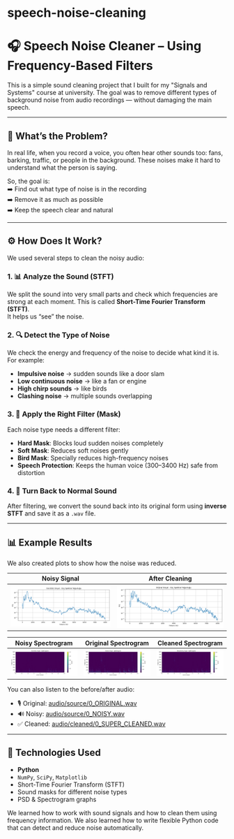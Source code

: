 # speech-noise-cleaning
# 🎧 Speech Noise Cleaner – Using Frequency-Based Filters

This is a simple sound cleaning project that I built for my "Signals and Systems" course at university. The goal was to remove different types of background noise from audio recordings — without damaging the main speech.

---

## 🎯 What’s the Problem?

In real life, when you record a voice, you often hear other sounds too: fans, barking, traffic, or people in the background. These noises make it hard to understand what the person is saying.

So, the goal is:  
➡️ Find out what type of noise is in the recording  
➡️ Remove it as much as possible  
➡️ Keep the speech clear and natural

---

## ⚙️ How Does It Work?

We used several steps to clean the noisy audio:

### 1. 📊 Analyze the Sound (STFT)
We split the sound into very small parts and check which frequencies are strong at each moment. This is called **Short-Time Fourier Transform (STFT)**.  
It helps us “see” the noise.

### 2. 🔍 Detect the Type of Noise
We check the energy and frequency of the noise to decide what kind it is. For example:
- **Impulsive noise** → sudden sounds like a door slam
- **Low continuous noise** → like a fan or engine
- **High chirp sounds** → like birds
- **Clashing noise** → multiple sounds overlapping

### 3. 🧼 Apply the Right Filter (Mask)
Each noise type needs a different filter:
- **Hard Mask**: Blocks loud sudden noises completely  
- **Soft Mask**: Reduces soft noises gently  
- **Bird Mask**: Specially reduces high-frequency noises  
- **Speech Protection**: Keeps the human voice (300–3400 Hz) safe from distortion

### 4. 🔁 Turn Back to Normal Sound
After filtering, we convert the sound back into its original form using **inverse STFT** and save it as a `.wav` file.

---

## 📊 Example Results

We also created plots to show how the noise was reduced.

| Noisy Signal | After Cleaning |
|--------------|----------------|
| ![Noisy](./graphics/0_NOISY_psd.png) | ![Clean](./graphics/0_ORIGINAL_psd.png) |

| Noisy Spectrogram | Original Spectrogram | Cleaned Spectrogram |
|-------------------|----------------------|----------------------|
| ![Noisy](./graphics/0_NOISY_spectrogram.png) | ![Original](./graphics/0_ORIGINAL_spectrogram.png) | ![Cleaned](./graphics/0_SUPER_CLEANED_spectrogram.png) |

You can also listen to the before/after audio:

- 🎙️ Original: [audio/source/0_ORIGINAL.wav](./audio/source/0_ORIGINAL.wav)
- 🔊 Noisy: [audio/source/0_NOISY.wav](./audio/source/0_NOISY.wav)
- ✅ Cleaned: [audio/cleaned/0_SUPER_CLEANED.wav](./audio/cleaned/0_SUPER_CLEANED.wav)


---

## 🧠 Technologies Used

- **Python**  
- `NumPy`, `SciPy`, `Matplotlib`  
- Short-Time Fourier Transform (STFT)  
- Sound masks for different noise types  
- PSD & Spectrogram graphs


We learned how to work with sound signals and how to clean them using frequency information. We also learned how to write flexible Python code that can detect and reduce noise automatically.

